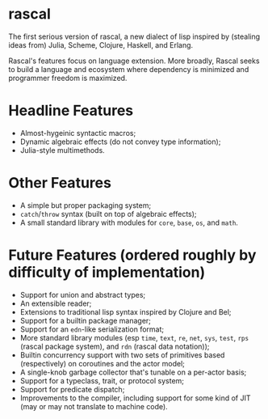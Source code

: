 # rascal
The first serious version of rascal, a new dialect of lisp inspired by (stealing ideas from) Julia, Scheme, Clojure, Haskell, and Erlang.

Rascal's features focus on language extension. More broadly, Rascal seeks to build a language and ecosystem where dependency is minimized and programmer freedom is maximized.

# Headline Features
* Almost-hygeinic syntactic macros;
* Dynamic algebraic effects (do not convey type information);
* Julia-style multimethods.

# Other Features
* A simple but proper packaging system;
* `catch`/`throw` syntax (built on top of algebraic effects);
* A small standard library with modules for `core`, `base`, `os`, and `math`.

# Future Features (ordered roughly by difficulty of implementation)
* Support for union and abstract types;
* An extensible reader;
* Extensions to traditional lisp syntax inspired by Clojure and Bel;
* Support for a builtin package manager;
* Support for an `edn`-like serialization format;
* More standard library modules (esp `time`, `text`, `re`, `net`, `sys`, `test`, `rps` (rascal package system), and `rdn` (rascal data notation));
* Builtin concurrency support with two sets of primitives based (respectively) on coroutines and the actor model;
* A single-knob garbage collector that's tunable on a per-actor basis;
* Support for a typeclass, trait, or protocol system;
* Support for predicate dispatch;
* Improvements to the compiler, including support for some kind of JIT (may or may not translate to machine code).

